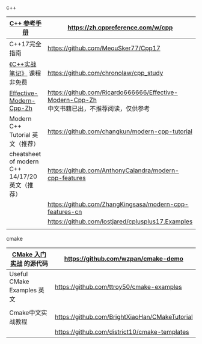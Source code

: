 c++

| [C++ 参考手册](https://zh.cppreference.com/w/cpp)            | https://zh.cppreference.com/w/cpp                            |
| ------------------------------------------------------------ | ------------------------------------------------------------ |
| C++17完全指南                                                | https://github.com/MeouSker77/Cpp17                          |
| [《C++实战笔记》](https://time.geekbang.org/column/intro/309) 课程非免费 | https://github.com/chronolaw/cpp_study                       |
| [Effective-Modern-Cpp-Zh](https://github.com/Ricardo666666/Effective-Modern-Cpp-Zh) | https://github.com/Ricardo666666/Effective-Modern-Cpp-Zh  <br>中文书籍已出，不推荐阅读，仅供参考 |
| Modern C++ Tutorial 英文（推荐）                             | https://github.com/changkun/modern-cpp-tutorial              |
| cheatsheet of modern C++ 14/17/20 英文（推荐）               | https://github.com/AnthonyCalandra/modern-cpp-features       |
|                                                              | https://github.com/ZhangKingsasa/modern-cpp-features-cn      |
|                                                              | https://github.com/lostjared/cplusplus17.Examples            |
|                                                              |                                                              |



cmake

| [CMake 入门实战](https://hahack.com/codes/cmake) 的源代码 | https://github.com/wzpan/cmake-demo            |
| --------------------------------------------------------- | ---------------------------------------------- |
| Useful CMake Examples 英文                                | https://github.com/ttroy50/cmake-examples      |
|                                                           |                                                |
| Cmake中文实战教程                                         | https://github.com/BrightXiaoHan/CMakeTutorial |
|                                                           | https://github.com/district10/cmake-templates  |

